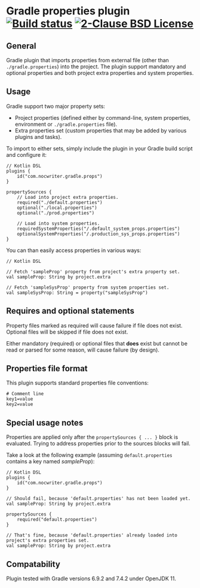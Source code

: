 Gradle properties plugin [![Build status](https://github.com/NocWriter/gradle-props-plugin/actions/workflows/main.yml/badge.svg)](https://github.com/NocWriter/gradle-props-plugin/actions/workflows/main.yml/)  [![2-Clause BSD License](https://img.shields.io/badge/License-BSD-green)](https://opensource.org/licenses/BSD-2-Clause)
========================

General
-------
Gradle plugin that imports properties from external file (other than `./gradle.properties`) into the project.
The plugin support mandatory and optional properties and both project extra properties and system properties.

Usage
-----
Gradle support two major property sets:

* Project properties (defined either by command-line, system properties, environment or `./gradle.properties` file).
* Extra properties set (custom properties that may be added by various plugins and tasks).

To import to either sets, simply include the plugin in your Gradle build script and configure it:

    // Kotlin DSL
    plugins {
        id("com.nocwriter.gradle.props")
    }

    propertySources {
        // Load into project extra properties.
        required("./default.properties")
        optional("./local.properties")
        optional("./prod.properties")

        // Load into system properties.
        requiredSystemProperties("/.default_system_props.properties")
        optionalSystemProperties("/.production_sys_props.properties")
    }

You can than easily access properties in various ways:

    // Kotlin DSL

    // Fetch 'sampleProp' property from project's extra property set.
    val sampleProp: String by project.extra

    // Fetch 'sampleSysProp' property from system properties set.
    val sampleSysProp: String = property("sampleSysProp")

Requires and optional statements
--------------------------------
Property files marked as required will cause failure if file does not exist.
Optional files will be skipped if file does not exist.

Either mandatory (required) or optional files that **does** exist but cannot be read or parsed for some reason,
will cause failure (by design).

Properties file format
----------------------
This plugin supports standard properties file conventions:

    # Comment line
    key1=value
    key2=value

Special usage notes
-------------------
Properties are applied only after the `propertySources { ... }` block is evaluated. Trying to address properties prior
to the sources blocks will fail.

Take a look at the following example (assuming `default.properties` contains a key named _sampleProp_):

    // Kotlin DSL
    plugins {
        id("com.nocwriter.gradle.props")
    }

    // Should fail, because 'default.properties' has not been loaded yet.
    val sampleProp: String by project.extra

    propertySources {
        required("default.properties")
    }

    // That's fine, because 'default.properties' already loaded into project's extra properties set.
    val sampleProp: String by project.extra

Compatability
-------------
Plugin tested with Gradle versions 6.9.2 and 7.4.2 under OpenJDK 11.
